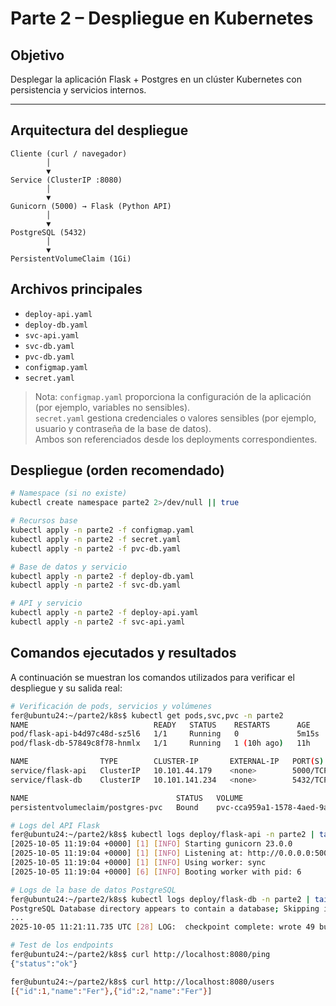 # Parte 2 – Despliegue en Kubernetes

## Objetivo
Desplegar la aplicación Flask + Postgres en un clúster Kubernetes con persistencia y servicios internos.


---

## Arquitectura del despliegue

```text
Cliente (curl / navegador)
        │
        ▼
Service (ClusterIP :8080)
        │
        ▼
Gunicorn (5000) → Flask (Python API)
        │
        ▼
PostgreSQL (5432)
        │
        ▼
PersistentVolumeClaim (1Gi)

```


## Archivos principales
- `deploy-api.yaml`
- `deploy-db.yaml`
- `svc-api.yaml`
- `svc-db.yaml`
- `pvc-db.yaml`
- `configmap.yaml`
- `secret.yaml`

> Nota: `configmap.yaml` proporciona la configuración de la aplicación (por ejemplo, variables no sensibles).  
> `secret.yaml` gestiona credenciales o valores sensibles (por ejemplo, usuario y contraseña de la base de datos).  
> Ambos son referenciados desde los deployments correspondientes.


## Despliegue (orden recomendado)

```bash
# Namespace (si no existe)
kubectl create namespace parte2 2>/dev/null || true

# Recursos base
kubectl apply -n parte2 -f configmap.yaml
kubectl apply -n parte2 -f secret.yaml
kubectl apply -n parte2 -f pvc-db.yaml

# Base de datos y servicio
kubectl apply -n parte2 -f deploy-db.yaml
kubectl apply -n parte2 -f svc-db.yaml

# API y servicio
kubectl apply -n parte2 -f deploy-api.yaml
kubectl apply -n parte2 -f svc-api.yaml

```


## Comandos ejecutados y resultados

A continuación se muestran los comandos utilizados para verificar el despliegue y su salida real:

```bash
# Verificación de pods, servicios y volúmenes
fer@ubuntu24:~/parte2/k8s$ kubectl get pods,svc,pvc -n parte2
NAME                            READY   STATUS    RESTARTS      AGE
pod/flask-api-b4d97c48d-sz5l6   1/1     Running   0             5m15s
pod/flask-db-57849c8f78-hnmlx   1/1     Running   1 (10h ago)   11h

NAME                TYPE        CLUSTER-IP       EXTERNAL-IP   PORT(S)    AGE
service/flask-api   ClusterIP   10.101.44.179    <none>        5000/TCP   11h
service/flask-db    ClusterIP   10.101.141.234   <none>        5432/TCP   11h

NAME                                 STATUS   VOLUME                                     CAPACITY   ACCESS MODES   STORAGECLASS   VOLUMEATTRIBUTESCLASS   AGE
persistentvolumeclaim/postgres-pvc   Bound    pvc-cca959a1-1578-4aed-9a05-3f50b0e50b2f   1Gi        RWO            standard       <unset>                 11h

# Logs del API Flask
fer@ubuntu24:~/parte2/k8s$ kubectl logs deploy/flask-api -n parte2 | tail -n 30
[2025-10-05 11:19:04 +0000] [1] [INFO] Starting gunicorn 23.0.0
[2025-10-05 11:19:04 +0000] [1] [INFO] Listening at: http://0.0.0.0:5000 (1)
[2025-10-05 11:19:04 +0000] [1] [INFO] Using worker: sync
[2025-10-05 11:19:04 +0000] [6] [INFO] Booting worker with pid: 6

# Logs de la base de datos PostgreSQL
fer@ubuntu24:~/parte2/k8s$ kubectl logs deploy/flask-db -n parte2 | tail -n 30
PostgreSQL Database directory appears to contain a database; Skipping initialization
...
2025-10-05 11:21:11.735 UTC [28] LOG:  checkpoint complete: wrote 49 buffers ...

# Test de los endpoints
fer@ubuntu24:~/parte2/k8s$ curl http://localhost:8080/ping
{"status":"ok"}

fer@ubuntu24:~/parte2/k8s$ curl http://localhost:8080/users
[{"id":1,"name":"Fer"},{"id":2,"name":"Fer"}]
